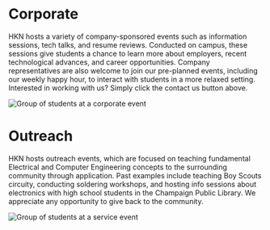 <script>
    import Events from "../../components/Events.svelte";
    import calendar from "./calendar";
</script>

# Corporate

HKN hosts a variety of company-sponsored events such as information sessions, tech talks, and resume reviews. Conducted on campus, these sessions give students a chance to learn more about employers, recent technological advances, and career opportunities. Company representatives are also welcome to join our pre-planned events, including our weekly happy hour, to interact with students in a more relaxed setting. Interested in working with us? Simply click the contact us button above.

![Group of students at a corporate event](Main2/corporatepic.jpg)

# Outreach

HKN hosts outreach events, which are focused on teaching fundamental Electrical and Computer Engineering concepts to the surrounding community through application. Past examples include teaching Boy Scouts circuity, conducting soldering workshops, and hosting info sessions about electronics with high school students in the Champaign Public Library. We appreciate any opportunity to give back to the community.

![Group of students at a service event](Main2/outreachpic.jpg)